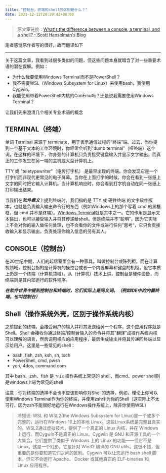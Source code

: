 ```yaml
---
title: "控制台，终端和shell的区别是什么？"
date: 2021-12-12T20:29:42+08:00
---
```


> 原文章链接：[What's the difference between a console, a terminal, and a shell? - Scott Hanselman's Blog](https://www.hanselman.com/blog/whats-the-difference-between-a-console-a-terminal-and-a-shell)

笔者感觉原作者写的很好，故而翻译如下

---

关于这篇文章，我看到过很多类似的问题，但这些问题本身就暗含了对一些重要术语的潜在误解。例如：

- 为什么我要使用Windows Terminal而不是PowerShell？
- 我不需要WSL（Windows Subsystem for Linux）来使用bash，我使用Cygwin。
- 我能使用带着PowerShell内核的ConEmu吗？还是说我需要使用Windows Terminal？
  
让我们先来澄清几个相关专业术语的概念

## TERMINAL（终端）

单词 Terminal 来源于 terminate，用于表示通信过程的“终端”端。过去，当你提到一个基于文本的工作环境时，你经常会听到"dumb terminal"（哑终端）这个词，在这样的环境下，你身旁的计算机只负责接受键盘输入并显示文字输出，而真正的工作发生在另一端的主机或大型计算机上。

TTY 或 "teletypewriter"（电传打字机） 是最早出现的终端。你会发现它是一个打字机而非现代更常见的电子屏幕。当你在上面打字的时候，你会在看到一张纸上文字的同时把它输入计算机。当计算机响应时，你会看到打字机自动在同一张纸上打印输出结果。

当我们在***软件意义***上提到终端时，我们指的是 TTY 或 硬件终端 的文字软件版本，也就是负责输入输出命令行的东西（例如Windows上的那个写着 cmd 的黑框框，但 cmd 并不是终端）。[Windows Terminal](https://docs.microsoft.com/zh-cn/windows/terminal/)就是其中之一。它的作用是显示文本输出，也可以接受输入并将其传递给shell。但是终端并不“聪明”，因为它实际上不会对你的输入做任何处理，也不会看你的文件或进行任何”思考“，它只负责接收输入和显示输出，负责处理你输入信息的另有其人。

## CONSOLE（控制台）

在20世纪中期，人们的起居室里会有一种家具，叫做控制台或陈列柜。而在计算机领域，控制台指的是计算机的操控台或者一个内置屏幕和键盘的机柜，但它本质上仍是一个终端（计算机领域）。从（计算机）技术上讲，控制台是硬件设备，而终端则是其内部运行的软件程序。

***在软件世界中提到控制台和终端时，它们实际上是同义词。（例如IDE中的内置终端，也叫控制台）***

## Shell（操作系统外壳，区别于操作系统内核）

之前提到的终端，会接受用户的输入并将其发送给另一个程序，这个应用程序就是Shell。Shell 会接收你通过终端/控制台输入的命令并将其"翻译"成操作系统内核可以理解的语言，然后调用相应的应用程序，最后生成输出并将其传递回终端以显示给用户。这里是一些常见的shell：

- bash, fish, zsh, ksh, sh, tsch
- PowerShell, cmd, pwsh
- yori, 4dos, command.com

其中 bash、zsh、fish 是 `*nix` 操作系统上常见的 shell，而cmd、power shell则是windows上较为常见的shell

注意：你对终端的选择不会也不应该影响你对Shell的选择，例如，理论上你可以使用Windows Terminal作为你的终端，并使用zsh作为你的Shell（这实际上不太可行，因为zsh不能很好地运行在Windows操作系统上，除非你使用WSL）

> 冷知识: WSL 和 WSL2(the Windows Subsystem for Linux)是一个或多个完整的，运行在Windows 10上的本地 Linux。这些Linux系统是完整且真实的。WSL2通过虚拟技术，提供了一个真正的 Linux 内核，并在 Windows 上运行。而Cygwin不是真正的 Linux。Cygwin 是 GNU 和开源工具的一个大集合，它们提供了类似于 Windows 上的 Linux 的功能——但它不是 Linux。这是一个幻影。它是针对 Win32 编译的 GNU utils。这很不错，但重要的是你要知道它们之间的区别。Cygwin 可以让您运行 bash shell 脚本，但它不会运行 Apache、 Docker 或其他真正的 ELF-binaries 和 Linux 应用程序。
